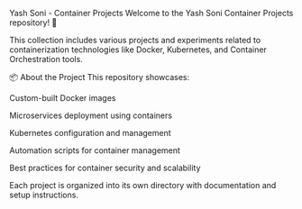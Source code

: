Yash Soni - Container Projects
Welcome to the Yash Soni Container Projects repository! 🚀

This collection includes various projects and experiments related to containerization technologies like Docker, Kubernetes, and Container Orchestration tools.

📦 About the Project
This repository showcases:

Custom-built Docker images

Microservices deployment using containers

Kubernetes configuration and management

Automation scripts for container management

Best practices for container security and scalability

Each project is organized into its own directory with documentation and setup instructions.
